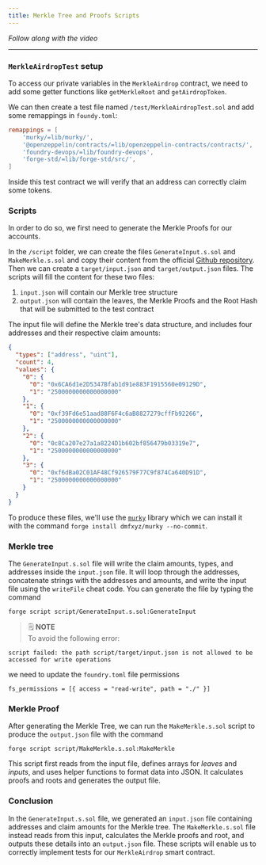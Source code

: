 ```yaml
---
title: Merkle Tree and Proofs Scripts
---
```


_Follow along with the video_

---

### `MerkleAirdropTest` setup

To access our private variables in the `MerkleAirdrop` contract, we need to add some getter functions like `getMerkleRoot` and `getAirdropToken`.

We can then create a test file named `/test/MerkleAirdropTest.sol` and add some remappings in `foundy.toml`:

```toml
remappings = [
    'murky/=lib/murky/',
    '@openzeppelin/contracts/=lib/openzeppelin-contracts/contracts/',
    'foundry-devops/=lib/foundry-devops',
    'forge-std/=lib/forge-std/src/',
]
```

Inside this test contract we will verify that an address can correctly claim some tokens.

### Scripts

In order to do so, we first need to generate the Merkle Proofs for our accounts.

In the `/script` folder, we can create the files `GenerateInput.s.sol` and `MakeMerkle.s.sol` and copy their content from the official [Github repository](https://github.com/Cyfrin/foundry-merkle-airdrop-cu/tree/main/script). Then we can create a `target/input.json` and `target/output.json` files. The scripts will fill the content for these two files:

1. `input.json` will contain our Merkle tree structure
2. `output.json` will contain the leaves, the Merkle Proofs and the Root Hash that will be submitted to the test contract

The input file will define the Merkle tree's data structure, and includes four addresses and their respective claim amounts:

```json
{
  "types": ["address", "uint"],
  "count": 4,
  "values": {
    "0": {
      "0": "0x6CA6d1e2D5347Bfab1d91e883F1915560e09129D",
      "1": "2500000000000000000"
    },
    "1": {
      "0": "0xf39Fd6e51aad88F6F4c6aB8827279cffFb92266",
      "1": "2500000000000000000"
    },
    "2": {
      "0": "0c8Ca207e27a1a8224D1b602bf856479b03319e7",
      "1": "2500000000000000000"
    },
    "3": {
      "0": "0xf6dBa02C01AF48Cf926579F77C9f874Ca640D91D",
      "1": "2500000000000000000"
    }
  }
}
```

To produce these files, we'll use the [`murky`](https://github.com/cyfrin/murky/tree/5feccd1253d7da820f7cccccdedf64471025455d) library which we can install it with the command `forge install dmfxyz/murky --no-commit`.

### Merkle tree

The `GenerateInput.s.sol` file will write the claim amounts, types, and addresses inside the `input.json` file. It will loop through the addresses, concatenate strings with the addresses and amounts, and write the input file using the `writeFile` cheat code. You can generate the file by typing the command

```
forge script script/GenerateInput.s.sol:GenerateInput
```

> 🗒️ **NOTE** <br>
> To avoid the following error:

```
script failed: the path script/target/input.json is not allowed to be accessed for write operations
```

we need to update the `foundry.toml` file permissions

```
fs_permissions = [{ access = "read-write", path = "./" }]
```

### Merkle Proof

After generating the Merkle Tree, we can run the `MakeMerkle.s.sol` script to produce the `output.json` file with the command

```
forge script script/MakeMerkle.s.sol:MakeMerkle
```

This script first reads from the input file, defines arrays for _leaves_ and _inputs_, and uses helper functions to format data into JSON. It calculates proofs and roots and generates the output file.

### Conclusion

In the `GenerateInput.s.sol` file, we generated an `input.json` file containing addresses and claim amounts for the Merkle tree. The `MakeMerkle.s.sol` file instead reads from this input, calculates the Merkle proofs and root, and outputs these details into an `output.json` file. These scripts will enable us to correctly implement tests for our `MerkleAirdrop` smart contract.
